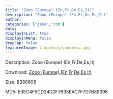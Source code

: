 ```yaml
---
title: "Zooo (Europe) (En,Fr,De,Es,It)"
description: "Zooo (Europe) (En,Fr,De,Es,It)"
author: 
categories: ["game","rom"]
date: 
displayInList: true
displayInMenu: false
dropCap: false
featuredImage: /img/miss/gamemiss.jpg
---
```


Description: Zooo (Europe) (En,Fr,De,Es,It)

Download: <a style="text-decoration:underline;" href="https://mega.nz/#!jLYwCKqJ!9ZEro_LIK0Xyt8Xl2-tGq50SWGOPtJbhik27v2byBxE" target = "_blank" rel = "nofollow" > Zooo (Europe) (En,Fr,De,Es,It)</a>

Size: 8388608

MD5: E0EC4F5CD24D2F7B93EAC7F7D7B89398

